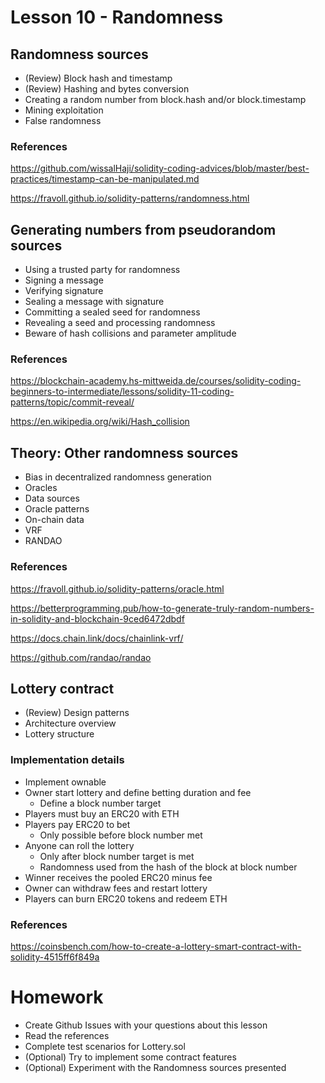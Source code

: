 # Lesson 10 - Randomness
## Randomness sources
* (Review) Block hash and timestamp
* (Review) Hashing and bytes conversion
* Creating a random number from block.hash and/or block.timestamp
* Mining exploitation
* False randomness
### References
https://github.com/wissalHaji/solidity-coding-advices/blob/master/best-practices/timestamp-can-be-manipulated.md

https://fravoll.github.io/solidity-patterns/randomness.html
## Generating numbers from pseudorandom sources
* Using a trusted party for randomness
* Signing a message
* Verifying signature
* Sealing a message with signature
* Committing a sealed seed for randomness
* Revealing a seed and processing randomness
* Beware of hash collisions and parameter amplitude
### References
https://blockchain-academy.hs-mittweida.de/courses/solidity-coding-beginners-to-intermediate/lessons/solidity-11-coding-patterns/topic/commit-reveal/

https://en.wikipedia.org/wiki/Hash_collision
## Theory: Other randomness sources
* Bias in decentralized randomness generation
* Oracles
* Data sources
* Oracle patterns
* On-chain data
* VRF
* RANDAO
### References
https://fravoll.github.io/solidity-patterns/oracle.html

https://betterprogramming.pub/how-to-generate-truly-random-numbers-in-solidity-and-blockchain-9ced6472dbdf

https://docs.chain.link/docs/chainlink-vrf/

https://github.com/randao/randao
## Lottery contract
* (Review) Design patterns
* Architecture overview
* Lottery structure
### Implementation details
* Implement ownable
* Owner start lottery and define betting duration and fee
  * Define a block number target
* Players must buy an ERC20 with ETH
* Players pay ERC20 to bet
  * Only possible before block number met
* Anyone can roll the lottery
  * Only after block number target is met
  * Randomness used from the hash of the block at block number
* Winner receives the pooled ERC20 minus fee
* Owner can withdraw fees and restart lottery
* Players can burn ERC20 tokens and redeem ETH

### References
https://coinsbench.com/how-to-create-a-lottery-smart-contract-with-solidity-4515ff6f849a
# Homework
* Create Github Issues with your questions about this lesson
* Read the references
* Complete test scenarios for Lottery.sol
* (Optional) Try to implement some contract features
* (Optional) Experiment with the Randomness sources presented
